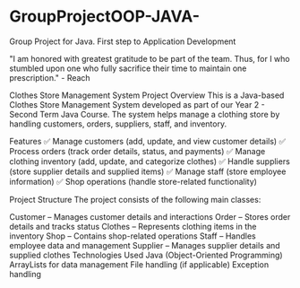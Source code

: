 # GroupProjectOOP-JAVA-
Group Project for Java. First step to Application Development

"I am honored with greatest gratitude to be part of the team. Thus, for I who stumbled upon one who fully sacrifice their time to maintain one prescription."
                                                    - Reach

Clothes Store Management System
Project Overview
This is a Java-based Clothes Store Management System developed as part of our Year 2 - Second Term Java Course. The system helps manage a clothing store by handling customers, orders, suppliers, staff, and inventory.

Features
✅ Manage customers (add, update, and view customer details)
✅ Process orders (track order details, status, and payments)
✅ Manage clothing inventory (add, update, and categorize clothes)
✅ Handle suppliers (store supplier details and supplied items)
✅ Manage staff (store employee information)
✅ Shop operations (handle store-related functionality)

Project Structure
The project consists of the following main classes:

Customer – Manages customer details and interactions
Order – Stores order details and tracks status
Clothes – Represents clothing items in the inventory
Shop – Contains shop-related operations
Staff – Handles employee data and management
Supplier – Manages supplier details and supplied clothes
Technologies Used
Java (Object-Oriented Programming)
ArrayLists for data management
File handling (if applicable)
Exception handling